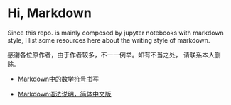 # Hi, Markdown

Since this repo. is mainly composed by jupyter notebooks
with markdown style, I list some resources here about the
writing style of markdown.

感谢各位原作者，由于作者较多，不一一例举。如有不当之处，
请联系本人删除。

- [Markdown中的数学符号书写](http://jzqt.github.io/2015/06/30/Markdown%E4%B8%AD%E5%86%99%E6%95%B0%E5%AD%A6%E5%85%AC%E5%BC%8F/)

- [Markdown语法说明，简体中文版](http://wowubuntu.com/markdown/#link)
